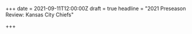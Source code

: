 +++
date = 2021-09-11T12:00:00Z
draft = true
headline = "2021 Preseason Review: Kansas City Chiefs"

+++
